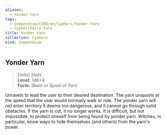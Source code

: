 ```yaml
---
aliases:
  - Yonder Yarn
tags:
  - Compendium/CSRD/en/Cyphers/Yonder-Yarn
  - Cypher/Fairy-Tale
title: Yonder Yarn
collection: Cyphers
kind: Compendium
---
```

## Yonder Yarn  
>[!info] Stats  
> **Level:** 1d6+4  
> **Form:** Skein or Spool of Yarn
  
Unravels to lead the user to their desired destination. The yarn unspools at the speed that the user would normally walk or ride. The yonder yarn will not enter territory it deems too dangerous, and it cannot go through solid obstacles. If the yarn is cut, it no longer works. It is difficult, but not impossible, to protect oneself from being found by yonder yarn. Witches, in particular, know ways to hide themselves (and others) from the yarn's power.